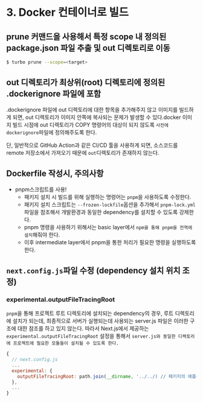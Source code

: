 # 3. Docker 컨테이너로 빌드

## prune 커맨드을 사용해서 특정 scope 내 정의된 package.json 파일 추출 및 out 디렉토리로 이동

```zsh
$ turbo prune --scope=<target>
```

## out 디렉토리가 최상위(root) 디렉토리에 정의된 .dockerignore 파일에 포함

.dockerignore 파일에 out 디렉토리에 대한 항목을 추가해주지 않고 이미지를 빌드하게 되면, out 디렉토리가 이미지 안쪽에 복사되는 문제가 발생할 수 있다.docker 이미지 빌드 시점에 out 디렉토리가 COPY 명령어의 대상이 되지 않도록 `사전에 dockerignore`파일에 정의해주도록 한다.

단, 일반적으로 GitHub Action과 같은 CI/CD 툴을 사용하게 되면, 소스코드를 remote 저장소에서 가져오기 때문에 `out`디렉토리가 존재하지 않는다.

## Dockerfile 작성시, 주의사항

- pnpm스크립트를 사용!
  - 패키지 설치 시 빌드를 위해 실행하는 명령어는 `pnpm`을 사용하도록 수정한다.
  - 패키지 설치 스크립트는 `--frozen-lockfile`옵션을 추가해서 `pnpm-lock.yml` 파일을 참조해서 개발환경과 동일한 dependency를 설치할 수 있도록 강제한다.
  - pnpm 명령을 사용하기 위해서는 basic layer에서 `npm을 통해 pnpm을 전역에 설치`해줘야 한다.
  - 이후 intermediate layer에서 pnpm을 통한 처리가 필요한 명령을 실행하도록 한다.

## `next.config.js`파일 수정 (dependency 설치 위치 조정)

### experimental.outputFileTracingRoot

`pnpm`을 통해 프로젝트 루트 디렉토리에 설치되는 dependency의 경우, 루트 디렉토리에 설치가 되는데, 최종적으로 서버가 실행되는데 사용되는 server.js 파일은 이러한 구조에 대한 참조를 하고 있지 않는다. 따라서 Next.js에서 제공하는 `experimental.outputFileTracingRoot` 설정을 통해서 `server.js와 동일한 디렉토리에 프로젝트에 필요한 모듈들이 설치될 수 있도록 한다.`

```javascript
{
  // next.config.js
  ...
  experimental: {
    outputFileTracingRoot: path.join(__dirname, '../../) // 패키지의 애플리케이션 디렉토리 부터 프로젝트 루트 까지 경로를 설정
  },
  ...
}
```
